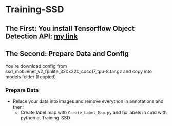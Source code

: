 # Training-SSD

## The First: You install Tensorflow Object Detection API: [my link](https://github.com/ThanhNguyenDat/Install-Tensorflow-Object-Detection-API)

## The Second: Prepare Data and Config
You're download config from ssd_mobilenet_v2_fpnlite_320x320_coco17_tpu-8.tar.gz and copy into models folder (I copied)
### Prepare Data
- Relace your data into images and remove everython in annotations and then:
  - Create label map with `Create_Label_Map.py` and fix labels in cmd with python at Training-SSD

